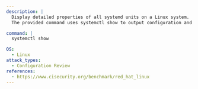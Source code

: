 ```yaml
---
description: |
  Display detailed properties of all systemd units on a Linux system.
  The provided command uses systemctl show to output configuration and status information for systemd-managed services, aiding in configuration review and security assessment.

command: |
  systemctl show

OS:
  - Linux
attack_types:
  - Configuration Review
references:
  - https://www.cisecurity.org/benchmark/red_hat_linux
---
```

